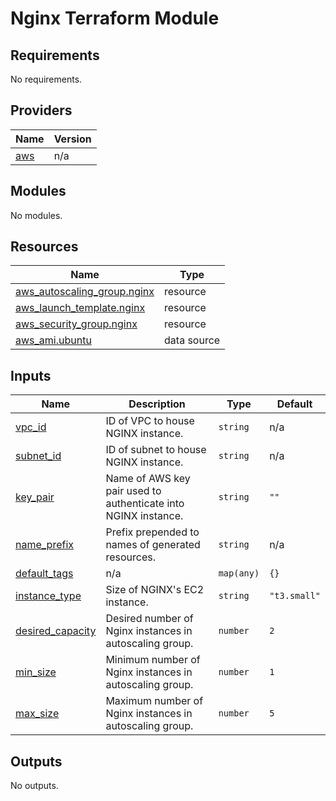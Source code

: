 # Nginx Terraform Module

<!-- BEGINNING OF PRE-COMMIT-TERRAFORM DOCS HOOK -->
## Requirements

No requirements.

## Providers

| Name | Version |
|------|---------|
| <a name="provider_aws"></a> [aws](#provider\_aws) | n/a |

## Modules

No modules.

## Resources

| Name | Type |
|------|------|
| [aws_autoscaling_group.nginx](https://registry.terraform.io/providers/hashicorp/aws/latest/docs/resources/autoscaling_group) | resource |
| [aws_launch_template.nginx](https://registry.terraform.io/providers/hashicorp/aws/latest/docs/resources/launch_template) | resource |
| [aws_security_group.nginx](https://registry.terraform.io/providers/hashicorp/aws/latest/docs/resources/security_group) | resource |
| [aws_ami.ubuntu](https://registry.terraform.io/providers/hashicorp/aws/latest/docs/data-sources/ami) | data source |

## Inputs

| Name | Description | Type | Default |
|------|-------------|------|---------|
| <a name="input_vpc_id"></a> [vpc\_id](#input\_vpc\_id) | ID of VPC to house NGINX instance. | `string` | n/a |
| <a name="input_subnet_id"></a> [subnet\_id](#input\_subnet\_id) | ID of subnet to house NGINX instance. | `string` | n/a |
| <a name="input_key_pair"></a> [key\_pair](#input\_key\_pair) | Name of AWS key pair used to authenticate into NGINX instance. | `string` | `""` |
| <a name="input_name_prefix"></a> [name\_prefix](#input\_name\_prefix) | Prefix prepended to names of generated resources. | `string` | n/a |
| <a name="input_default_tags"></a> [default\_tags](#input\_default\_tags) | n/a | `map(any)` | `{}` |
| <a name="input_instance_type"></a> [instance\_type](#input\_instance\_type) | Size of NGINX's EC2 instance. | `string` | `"t3.small"` |
| <a name="input_desired_capacity"></a> [desired\_capacity](#input\_desired\_capacity) | Desired number of Nginx instances in autoscaling group. | `number` | `2` |
| <a name="input_min_size"></a> [min\_size](#input\_min\_size) | Minimum number of Nginx instances in autoscaling group. | `number` | `1` |
| <a name="input_max_size"></a> [max\_size](#input\_max\_size) | Maximum number of Nginx instances in autoscaling group. | `number` | `5` |

## Outputs

No outputs.
<!-- END OF PRE-COMMIT-TERRAFORM DOCS HOOK -->